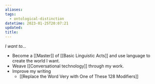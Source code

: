 ```yaml
---
aliases: 
tags:
  - ontological-distinction
datetime: 2023-01-25T20:07:21
updated: 
title: 
---
```

*I want to...*

- Become a [[Master]] of [[Basic Linguistic Acts]] and use language to create the world I want.
- Weave [[Conversational technology]] through my work.
- Improve my writing
	- [[Replace the Word Very with One of These 128 Modifiers]]


